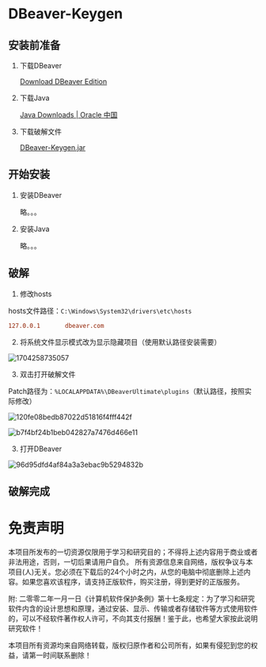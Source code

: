 # DBeaver-Keygen

## 安装前准备

1. 下载DBeaver

   [Download DBeaver Edition](https://dbeaver.com/download/)

2. 下载Java

   [Java Downloads | Oracle 中国](https://www.oracle.com/cn/java/technologies/downloads/)

3. 下载破解文件

   [DBeaver-Keygen.jar](https://github.com/owenxuan/DBeaver-Keygen/raw/main/DBeaver-Keygen.jar)

## 开始安装

1. 安装DBeaver

   略。。。

2. 安装Java

   略。。。

## 破解

1. 修改hosts

hosts文件路径：`C:\Windows\System32\drivers\etc\hosts`

```ini
127.0.0.1       dbeaver.com
```

2. 将系统文件显示模式改为显示隐藏项目（使用默认路径安装需要）

![1704258735057](http://owenxuan.test.upcdn.net/MarkDown/1704258735057.jpg)

3. 双击打开破解文件

Patch路径为：`%LOCALAPPDATA%\DBeaverUltimate\plugins`（默认路径，按照实际修改）

![120fe08bedb87022d51816f4fff442f](http://owenxuan.test.upcdn.net/MarkDown/120fe08bedb87022d51816f4fff442f.png)

![b7f4bf24b1beb042827a7476d466e11](http://owenxuan.test.upcdn.net/MarkDown/b7f4bf24b1beb042827a7476d466e11.png)

3. 打开DBeaver

![96d95dfd4af84a3a3ebac9b5294832b](http://owenxuan.test.upcdn.net/MarkDown/96d95dfd4af84a3a3ebac9b5294832b.png)

## 破解完成



# 免责声明

本项目所发布的一切资源仅限用于学习和研究目的；不得将上述内容用于商业或者非法用途，否则，一切后果请用户自负。 所有资源信息来自网络，版权争议与本项目(人)无关。您必须在下载后的24个小时之内，从您的电脑中彻底删除上述内容。如果您喜欢该程序，请支持正版软件，购买注册，得到更好的正版服务。

附: 二零零二年一月一日《计算机软件保护条例》第十七条规定：为了学习和研究软件内含的设计思想和原理，通过安装、显示、传输或者存储软件等方式使用软件的，可以不经软件著作权人许可，不向其支付报酬！鉴于此，也希望大家按此说明研究软件！

本项目所有资源均来自网络转载，版权归原作者和公司所有，如果有侵犯到您的权益，请第一时间联系删除！
